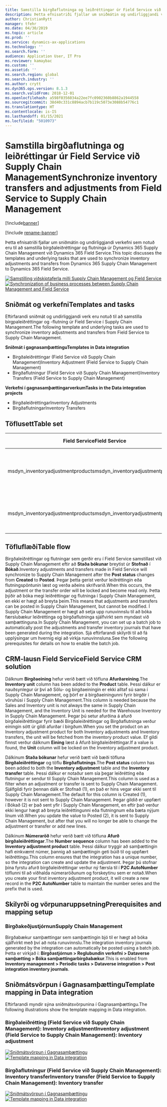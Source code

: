 ```yaml
---
title: Samstilla birgðaflutninga og leiðréttingar úr Field Service við Supply Chain Management
description: Þetta efnisatriði fjallar um sniðmátin og undirliggjandi verkefni sem notuð eru til að samstilla birgðaleiðréttingar og flutninga úr Dynamics 365 Supply Chain Management við Dynamics 365 Field Service.
author: ChristianRytt
manager: tfehr
ms.date: 04/30/2019
ms.topic: article
ms.prod: ''
ms.service: dynamics-ax-applications
ms.technology: ''
ms.search.form: ''
audience: Application User, IT Pro
ms.reviewer: kamaybac
ms.custom: ''
ms.assetid: ''
ms.search.region: global
ms.search.industry: ''
ms.author: crytt
ms.dyn365.ops.version: 8.1.3
ms.search.validFrom: 2018-12-01
ms.openlocfilehash: a598f0356034a22ee7fc0902360b8862a1944558
ms.sourcegitcommit: 38d40c331c8894acb7b119c5073e3088b54776c1
ms.translationtype: HT
ms.contentlocale: is-IS
ms.lasthandoff: 01/15/2021
ms.locfileid: "5010973"
---
```

# <a name="synchronize-inventory-transfers-and-adjustments-from-field-service-to-supply-chain-management"></a><span data-ttu-id="0366d-103">Samstilla birgðaflutninga og leiðréttingar úr Field Service við Supply Chain Management</span><span class="sxs-lookup"><span data-stu-id="0366d-103">Synchronize inventory transfers and adjustments from Field Service to Supply Chain Management</span></span>

[!include[banner](../includes/banner.md)]

[!include [rename-banner](~/includes/cc-data-platform-banner.md)]

<span data-ttu-id="0366d-104">Þetta efnisatriði fjallar um sniðmátin og undirliggjandi verkefni sem notuð eru til að samstilla birgðaleiðréttingar og flutninga úr Dynamics 365 Supply Chain Management við Dynamics 365 Field Service.</span><span class="sxs-lookup"><span data-stu-id="0366d-104">This topic discusses the templates and underlying tasks that are used to synchronize inventory adjustments and transfers from Dynamics 365 Supply Chain Management to Dynamics 365 Field Service.</span></span>

<span data-ttu-id="0366d-105">[![Samstilling viðskiptaferla milli Supply Chain Management og Field Service](./media/FSTransAdjOW.png)](./media/FSTransAdjOW.png)</span><span class="sxs-lookup"><span data-stu-id="0366d-105">[![Synchronization of business processes between Supply Chain Management and Field Service](./media/FSTransAdjOW.png)](./media/FSTransAdjOW.png)</span></span>

## <a name="templates-and-tasks"></a><span data-ttu-id="0366d-106">Sniðmát og verkefni</span><span class="sxs-lookup"><span data-stu-id="0366d-106">Templates and tasks</span></span>
<span data-ttu-id="0366d-107">Eftirfarandi sniðmát og undirliggjandi verk eru notuð til að samstilla birgpaleiðréttingar og -flutning úr Field Service í Supply Chain Management.</span><span class="sxs-lookup"><span data-stu-id="0366d-107">The following template and underlying tasks are used to synchronize inventory adjustments and transfers from Field Service to Supply Chain Management.</span></span>

<span data-ttu-id="0366d-108">**Sniðmát í gagnasamþættingu**</span><span class="sxs-lookup"><span data-stu-id="0366d-108">**Templates in Data integration**</span></span>
- <span data-ttu-id="0366d-109">Birgðaleiðréttingar (Field Service við Supply Chain Management)</span><span class="sxs-lookup"><span data-stu-id="0366d-109">Inventory Adjustment (Field Service to Supply Chain Management)</span></span>
- <span data-ttu-id="0366d-110">Birgðaflutningur (Field Service við Supply Chain Management)</span><span class="sxs-lookup"><span data-stu-id="0366d-110">Inventory Transfers (Field Service to Supply Chain Management)</span></span>

<span data-ttu-id="0366d-111">**Verkefni í gagnasamþættingarverkum**</span><span class="sxs-lookup"><span data-stu-id="0366d-111">**Tasks in the Data integration projects**</span></span>
- <span data-ttu-id="0366d-112">Birgðaleiðréttingar</span><span class="sxs-lookup"><span data-stu-id="0366d-112">Inventory Adjustments</span></span>
- <span data-ttu-id="0366d-113">Birgðaflutningar</span><span class="sxs-lookup"><span data-stu-id="0366d-113">Inventory Transfers</span></span>

## <a name="table-set"></a><span data-ttu-id="0366d-114">Töflusett</span><span class="sxs-lookup"><span data-stu-id="0366d-114">Table set</span></span>
| <span data-ttu-id="0366d-115">Field Service</span><span class="sxs-lookup"><span data-stu-id="0366d-115">Field Service</span></span>                     | <span data-ttu-id="0366d-116">Birgðakeðjustjórnun</span><span class="sxs-lookup"><span data-stu-id="0366d-116">Supply Chain Management</span></span>                          |
|-----------------------------------|----------------------------------------------------|
| <span data-ttu-id="0366d-117">msdyn_inventoryadjustmentproducts</span><span class="sxs-lookup"><span data-stu-id="0366d-117">msdyn_inventoryadjustmentproducts</span></span> | <span data-ttu-id="0366d-118">Dataverse Færslubókarhausar og færslubókarlínur leiðréttingar á birgðaskrá</span><span class="sxs-lookup"><span data-stu-id="0366d-118">Dataverse Inventory adjustment journal headers and lines</span></span> |
| <span data-ttu-id="0366d-119">msdyn_inventoryadjustmentproducts</span><span class="sxs-lookup"><span data-stu-id="0366d-119">msdyn_inventoryadjustmentproducts</span></span> | <span data-ttu-id="0366d-120">Dataverse-færslubókarhausar og línur fyrir birgðaflutning á birgðaskrá</span><span class="sxs-lookup"><span data-stu-id="0366d-120">Dataverse inventory transfer journal headers and lines</span></span>   |

## <a name="table-flow"></a><span data-ttu-id="0366d-121">Töfluflæði</span><span class="sxs-lookup"><span data-stu-id="0366d-121">Table flow</span></span>
<span data-ttu-id="0366d-122">Birgðaleiðréttingar og flutningar sem gerðir eru í Field Service samstillast við Supply Chain Management eftir að **Staða bókunar** breytist úr **Stofnað** í **Bókað**.</span><span class="sxs-lookup"><span data-stu-id="0366d-122">Inventory adjustments and transfers made in Field Service will synchronize to Supply Chain Management after the **Post status** changes from **Created** to **Posted**.</span></span> <span data-ttu-id="0366d-123">Þegar þetta gerist verður leiðréttingin eða flutningspöntunin læst og verða aðeins skrifvarið.</span><span class="sxs-lookup"><span data-stu-id="0366d-123">When this occurs, the adjustment or the transfer order will be locked and become read only.</span></span> <span data-ttu-id="0366d-124">Þetta þýðir að bóka megi leiðréttingar og flutninga í Supply Chain Management, en ekki er hægt að breyta þeim.</span><span class="sxs-lookup"><span data-stu-id="0366d-124">This means that adjustments and transfers can be posted in Supply Chain Management, but cannot be modified.</span></span> <span data-ttu-id="0366d-125">Í Supply Chain Management er hægt að setja upp runuvinnslu til að bóka færslubækur leiðréttinga og birgðaflutninga sjálfvirkt sem myndast við samþættinguna.</span><span class="sxs-lookup"><span data-stu-id="0366d-125">In Supply Chain Management, you can set up a batch job to automatically post the adjustments and transfer inventory journals that have been generated during the integration.</span></span> <span data-ttu-id="0366d-126">Sjá eftirfarandi skilyrði til að fá upplýsingar um hvernig eigi að virkja runuvinnsluna.</span><span class="sxs-lookup"><span data-stu-id="0366d-126">See the following prerequisites for details on how to enable the batch job.</span></span>

## <a name="field-service-crm-solution"></a><span data-ttu-id="0366d-127">CRM-lausn Field Service</span><span class="sxs-lookup"><span data-stu-id="0366d-127">Field Service CRM solution</span></span> 
<span data-ttu-id="0366d-128">Dálknum **Birgðaeining** hefur verið bætt við töfluna **Afurðareining**.</span><span class="sxs-lookup"><span data-stu-id="0366d-128">The **Inventory unit** column has been added to the **Product** table.</span></span> <span data-ttu-id="0366d-129">Þessi dálkur er nauðsynlegur úr því að Sölu- og birgðaeiningin er ekki alltaf sú sama í Supply Chain Management, og þörf er á birgðaeiningunni fyrir birgðir í vöruhúsi í Supply Chain Management.</span><span class="sxs-lookup"><span data-stu-id="0366d-129">This column is needed because the Sales and Inventory unit is not always the same in Supply Chain Management, and the Inventory Unit is needed for the Warehouse Inventory in Supply Chain Management.</span></span>
<span data-ttu-id="0366d-130">Þegar þú setur afurðina á afurð birgðaleiðréttingar fyrir bæði Birgðaleiðréttingar og Birgðaflutninga verður einingin sótt úr gildi afurðar í birgðum.</span><span class="sxs-lookup"><span data-stu-id="0366d-130">When you set the product on an Inventory adjustment product for both Inventory adjustments and Inventory transfers, the unit will be fetched from the inventory product value.</span></span> <span data-ttu-id="0366d-131">Ef gildi finnst verður dálknum **Eining** læst á Afurð birgðaleiðréttingar.</span><span class="sxs-lookup"><span data-stu-id="0366d-131">If a value is found, the **Unit** column will be locked on the Inventory adjustment product.</span></span>

<span data-ttu-id="0366d-132">Dálkinum **Staða bókunar** hefur verið bætt við bæði töfluna **Birgðaleiðréttingar** og töflu **Birgðaflutnings**.</span><span class="sxs-lookup"><span data-stu-id="0366d-132">The **Post status** column has been added to both the **Inventory adjustment** table and the **Inventory transfer** table.</span></span> <span data-ttu-id="0366d-133">Þessi dálkur er notaður sem sía þegar leiðrétting eða flutningur er sendur til Supply Chain Management.</span><span class="sxs-lookup"><span data-stu-id="0366d-133">This column is used as a filter when an adjustment or transfer is sent to Supply Chain Management.</span></span> <span data-ttu-id="0366d-134">Sjálfgildi fyrir þennan dálk er Stofnað (1), en það er hins vegar ekki sent til Supply Chain Management.</span><span class="sxs-lookup"><span data-stu-id="0366d-134">The default for this column is Created (1), however it is not sent to Supply Chain Management.</span></span> <span data-ttu-id="0366d-135">Þegar gildið er uppfært í Bókað (2) er það sent yfir í Supply Chain Management, en eftir það verður ekki lengur hægt að breyta leiðréttingunni eða flutningnum eða bæta nýjum línum við.</span><span class="sxs-lookup"><span data-stu-id="0366d-135">When you update the value to Posted (2), it is sent to Supply Chain Management, but after that you will no longer be able to change the adjustment or transfer or add new lines.</span></span>

<span data-ttu-id="0366d-136">Dálkinum **Númeraröð** hefur verið bætt við töfluna **Afurð birgðaleiðréttingar**.</span><span class="sxs-lookup"><span data-stu-id="0366d-136">The **Number sequence** column has been added to the **Inventory adjustment product** table.</span></span> <span data-ttu-id="0366d-137">Þessi dálkur tryggir að samþættingin hafi einkvæmt númer, þannig að samþættingin geti búið til og uppfært leiðréttingu.</span><span class="sxs-lookup"><span data-stu-id="0366d-137">This column ensures that the integration has a unique number, so the integration can create and update the adjustment.</span></span> <span data-ttu-id="0366d-138">Þegar þú stofnar þína fyrstu afurð birgðaleiðréttingar verður ný færsla til í **P2C AutoNumber** töflunni til að viðhalda númeraröðunum og forskeytinu sem er notað.</span><span class="sxs-lookup"><span data-stu-id="0366d-138">When you create your first inventory adjustment product, it will create a new record in the **P2C AutoNumber** table to maintain the number series and the prefix that is used.</span></span>

## <a name="prerequisites-and-mapping-setup"></a><span data-ttu-id="0366d-139">Skilyrði og vörpunaruppsetning</span><span class="sxs-lookup"><span data-stu-id="0366d-139">Prerequisites and mapping setup</span></span>

### <a name="supply-chain-management"></a><span data-ttu-id="0366d-140">Birgðakeðjustjórnun</span><span class="sxs-lookup"><span data-stu-id="0366d-140">Supply Chain Management</span></span>
<span data-ttu-id="0366d-141">Birgðabækur samþættingar sem samþættingin bjó til er hægt að bóka sjálfvirkt með því að nota runuvinnslu.</span><span class="sxs-lookup"><span data-stu-id="0366d-141">The integration inventory journals generated by the integration can automatically be posted using a batch job.</span></span> <span data-ttu-id="0366d-142">Þetta er virkjað í: **Birgðastjórnun > Reglubundin verkefni > Dataverse samþætting > Bóka samþættingarbirgðabækur**.</span><span class="sxs-lookup"><span data-stu-id="0366d-142">This is enabled from **Inventory management > Periodic tasks > Dataverse integration > Post integration inventory journals**.</span></span>

## <a name="template-mapping-in-data-integration"></a><span data-ttu-id="0366d-143">Sniðmátsvörpun í Gagnasamþættingu</span><span class="sxs-lookup"><span data-stu-id="0366d-143">Template mapping in Data integration</span></span>

<span data-ttu-id="0366d-144">Eftirfarandi myndir sýna sniðmátsvörpunina í Gagnasamþættingu.</span><span class="sxs-lookup"><span data-stu-id="0366d-144">The following illustrations show the template mapping in Data integration.</span></span>

### <a name="inventory-adjustment-field-service-to-supply-chain-management-inventory-adjustment"></a><span data-ttu-id="0366d-145">Birgðaleiðrétting (Field Service við Supply Chain Management): Inventory adjustment</span><span class="sxs-lookup"><span data-stu-id="0366d-145">Inventory adjustment (Field Service to Supply Chain Management): Inventory adjustment</span></span>

<span data-ttu-id="0366d-146">[![Sniðmátsvörpun í Gagnasamþættingu](./media/FSAdj1.png)](./media/FSAdj1.png)</span><span class="sxs-lookup"><span data-stu-id="0366d-146">[![Template mapping in Data integration](./media/FSAdj1.png)](./media/FSAdj1.png)</span></span>


### <a name="inventory-transfer-field-service-to-supply-chain-management-inventory-transfer"></a><span data-ttu-id="0366d-147">Birgðaflutningur (Field Service við Supply Chain Management): Inventory transfer</span><span class="sxs-lookup"><span data-stu-id="0366d-147">Inventory transfer (Field Service to Supply Chain Management): Inventory transfer</span></span>

<span data-ttu-id="0366d-148">[![Sniðmátsvörpun í Gagnasamþættingu](./media/FSTrans1.png)](./media/FSTrans1.png)</span><span class="sxs-lookup"><span data-stu-id="0366d-148">[![Template mapping in Data integration](./media/FSTrans1.png)](./media/FSTrans1.png)</span></span>
